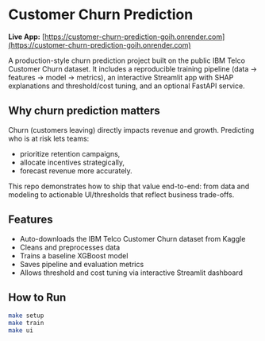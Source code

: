 # Customer Churn Prediction

**Live App:** [https://customer-churn-prediction-goih.onrender.com](https://customer-churn-prediction-goih.onrender.com)

A production-style churn prediction project built on the public IBM Telco Customer Churn dataset. It includes a reproducible training pipeline (data → features → model → metrics), an interactive Streamlit app with SHAP explanations and threshold/cost tuning, and an optional FastAPI service.

## Why churn prediction matters

Churn (customers leaving) directly impacts revenue and growth. Predicting who is at risk lets teams:
- prioritize retention campaigns,
- allocate incentives strategically,
- forecast revenue more accurately.

This repo demonstrates how to ship that value end-to-end: from data and modeling to actionable UI/thresholds that reflect business trade-offs.

## Features
- Auto-downloads the IBM Telco Customer Churn dataset from Kaggle
- Cleans and preprocesses data
- Trains a baseline XGBoost model
- Saves pipeline and evaluation metrics
- Allows threshold and cost tuning via interactive Streamlit dashboard

## How to Run
```bash
make setup
make train
make ui
```


